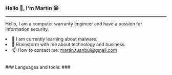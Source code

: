 ### **Hello** 👋, **I'm Martin** 😁
  ___
<p>Hello, I am a computer warranty engineer and have a passion for information security.
<li> 🔭 I am currently learning about malware.</li>
<li> 💬 Brainstorm with me about technology and business.</li>
<li>📫 How to contact me: <a href="mailto:martin.tuanbui@gmail.com">martin.tuanbui@gmail.com</a></li>
<br><p> ### Languages and tools: ### </p></br>


<!---
mt-usercontent/mt-usercontent is a ✨ special ✨ repository because its `README.md` (this file) appears on your GitHub profile.
You can click the Preview link to take a look at your changes.
--->
